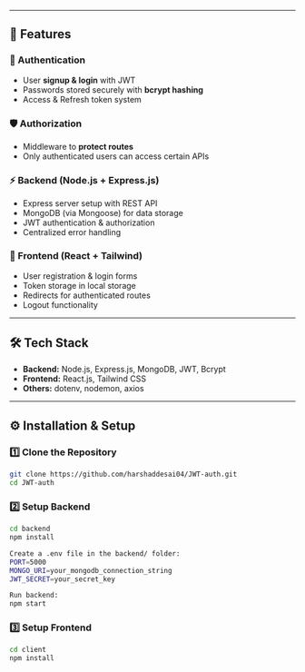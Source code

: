 
---

## 🚀 Features

### 🔐 Authentication
- User **signup & login** with JWT
- Passwords stored securely with **bcrypt hashing**
- Access & Refresh token system

### 🛡️ Authorization
- Middleware to **protect routes**
- Only authenticated users can access certain APIs

### ⚡ Backend (Node.js + Express.js)
- Express server setup with REST API
- MongoDB (via Mongoose) for data storage
- JWT authentication & authorization
- Centralized error handling

### 🎨 Frontend (React + Tailwind)
- User registration & login forms
- Token storage in local storage
- Redirects for authenticated routes
- Logout functionality

---

## 🛠️ Tech Stack

- **Backend:** Node.js, Express.js, MongoDB, JWT, Bcrypt
- **Frontend:** React.js, Tailwind CSS
- **Others:** dotenv, nodemon, axios

---

## ⚙️ Installation & Setup

### 1️⃣ Clone the Repository
```bash
git clone https://github.com/harshaddesai04/JWT-auth.git
cd JWT-auth
```
### 2️⃣ Setup Backend
```bash
cd backend
npm install

Create a .env file in the backend/ folder:
PORT=5000
MONGO_URI=your_mongodb_connection_string
JWT_SECRET=your_secret_key

Run backend:
npm start
```
### 3️⃣ Setup Frontend
```bash
cd client
npm install
```
